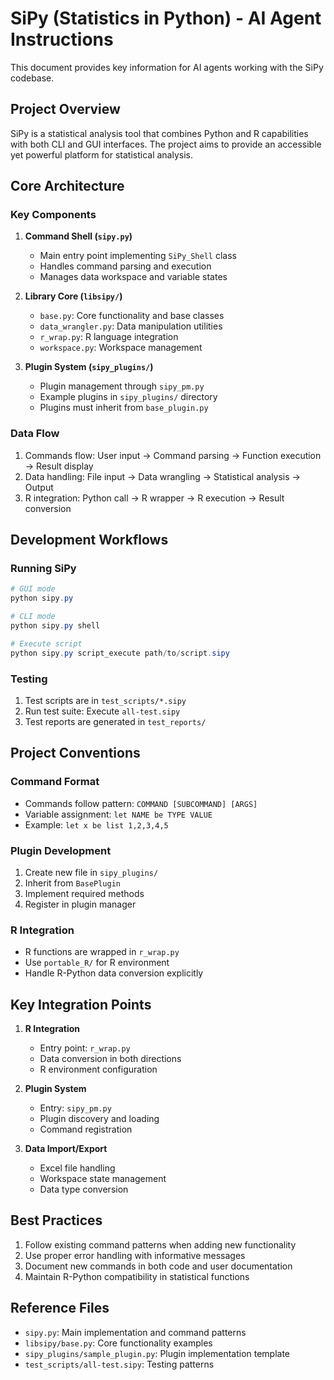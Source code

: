 # SiPy (Statistics in Python) - AI Agent Instructions

This document provides key information for AI agents working with the SiPy codebase.

## Project Overview

SiPy is a statistical analysis tool that combines Python and R capabilities with both CLI and GUI interfaces. The project aims to provide an accessible yet powerful platform for statistical analysis.

## Core Architecture

### Key Components

1. **Command Shell (`sipy.py`)**
   - Main entry point implementing `SiPy_Shell` class
   - Handles command parsing and execution
   - Manages data workspace and variable states

2. **Library Core (`libsipy/`)**
   - `base.py`: Core functionality and base classes
   - `data_wrangler.py`: Data manipulation utilities
   - `r_wrap.py`: R language integration
   - `workspace.py`: Workspace management

3. **Plugin System (`sipy_plugins/`)**
   - Plugin management through `sipy_pm.py`
   - Example plugins in `sipy_plugins/` directory
   - Plugins must inherit from `base_plugin.py`

### Data Flow

1. Commands flow: User input -> Command parsing -> Function execution -> Result display
2. Data handling: File input -> Data wrangling -> Statistical analysis -> Output
3. R integration: Python call -> R wrapper -> R execution -> Result conversion

## Development Workflows

### Running SiPy

```powershell
# GUI mode
python sipy.py

# CLI mode
python sipy.py shell

# Execute script
python sipy.py script_execute path/to/script.sipy
```

### Testing

1. Test scripts are in `test_scripts/*.sipy`
2. Run test suite: Execute `all-test.sipy`
3. Test reports are generated in `test_reports/`

## Project Conventions

### Command Format
- Commands follow pattern: `COMMAND [SUBCOMMAND] [ARGS]`
- Variable assignment: `let NAME be TYPE VALUE`
- Example: `let x be list 1,2,3,4,5`

### Plugin Development
1. Create new file in `sipy_plugins/`
2. Inherit from `BasePlugin`
3. Implement required methods
4. Register in plugin manager

### R Integration
- R functions are wrapped in `r_wrap.py`
- Use `portable_R/` for R environment
- Handle R-Python data conversion explicitly

## Key Integration Points

1. **R Integration**
   - Entry point: `r_wrap.py`
   - Data conversion in both directions
   - R environment configuration

2. **Plugin System**
   - Entry: `sipy_pm.py`
   - Plugin discovery and loading
   - Command registration

3. **Data Import/Export**
   - Excel file handling
   - Workspace state management
   - Data type conversion

## Best Practices

1. Follow existing command patterns when adding new functionality
2. Use proper error handling with informative messages
3. Document new commands in both code and user documentation
4. Maintain R-Python compatibility in statistical functions

## Reference Files

- `sipy.py`: Main implementation and command patterns
- `libsipy/base.py`: Core functionality examples
- `sipy_plugins/sample_plugin.py`: Plugin implementation template
- `test_scripts/all-test.sipy`: Testing patterns